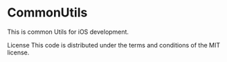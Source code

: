 CommonUtils
===========

This is common Utils for iOS development.

License
This code is distributed under the terms and conditions of the MIT license.

